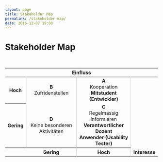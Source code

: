 ```yaml
---
layout: page
title: Stakeholder Map
permalink: /stakeholder-map/
date: 2016-12-07 19:00
---
```


# Stakeholder Map


<br>
<table class="table">
<thead>
  <tr>
    <th colspan="4">Einfluss</th>
  </tr>
</thead>
<tbody>  
  <tr>
      <th style="border-right:1px solid #CCC;">Hoch</th>
      <td style="text-align:center;border-right:1px solid #CCC;"><b>B</b><br>Zufridenstellen</td>
      <td style="text-align:center;"><b>A</b><br>Kooperation<br><b>Mitstudent (Entwickler)</b></td>
      <th style="border-left:1px solid #CCC;vertical-align:bottom;" rowspan="3">Interesse</th>
  </tr>
  <tr>
      <th style="border-right:1px solid #CCC;">Gering</th>
      <td style="text-align:center;border-right:1px solid #CCC;"><b>D</b><br>Keine besonderen Aktivitäten<br></td>
      <td style="text-align:center;"><b>C</b><br>Regelmässig informieren<br><b>Verantwortlicher Dozent</b><br><b>Anwender (Usability Tester)</b></td>

  </tr>
  <tr>
      <th></th>
      <th style="border-right:1px solid #CCC;">Gering</th>
      <th>Hoch</th>
  </tr>
</tbody>         
</table>
